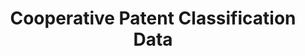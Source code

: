 ---
layout: default
bigquery: https://console.cloud.google.com/bigquery?p=patents-public-data&d=cpc&page=dataset
citation: '“Cooperative Patent Classification” by the EPO and USPTO, for public use. '
contributors: EPO, USPTO
cost: None
description: Cooperative Patent Classification Data contains the scheme and definitions
  of the Cooperative Patent Classification system for classifying patent documents.
  The CPC is the result of a partnership between the EPO and the USPTO in their joint
  effort to develop a common, internationally compatible classification system for
  technical documents, in particular patent publications, which will be used by both
  offices in the patent granting process
documentation: https://www.cooperativepatentclassification.org/cpcSchemeAndDefinitions
last_edit: 04/06/2022, 20:59:45
location: https://www.cooperativepatentclassification.org/index
maintained_by: USPTO, EPO
schema_fields:
- application_references
- additional_only
- titleFull
- date_revised
- parents
- children
- status
- symbol
- notAllocatable
- informativeReferences
- glossary
- dateRevised
- child_groups
- title_part
- synonyms
- level
- definition
- limitingReferences
- not_allocatable
- title_full
- titlePart
- ipcConcordant
- sizeCache
- limiting_references
- informative_references
- childGroups
- residualReferences
- ipc_concordant
- breakdownCode
- residual_references
- applicationReferences
- breakdown_code
shortname: cooperative_patent_classification
tags:
- patents
- science
title: Cooperative Patent Classification Data
uuid: 984374a7-16e9-4b35-9445-458daceb01bf
---